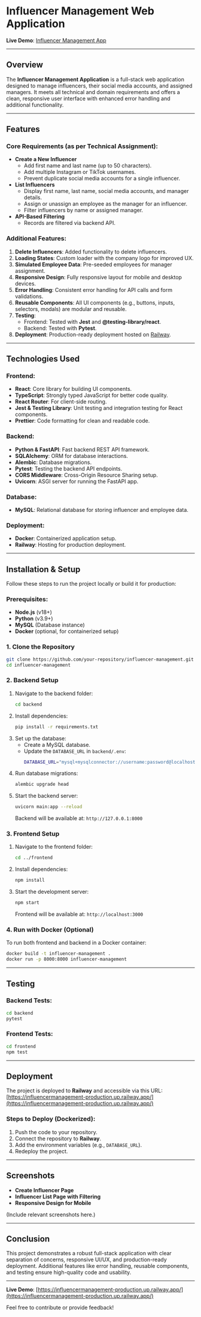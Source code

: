 # Influencer Management Web Application

**Live Demo**: [Influencer Management App](https://influencermanagement-production.up.railway.app/)

---

## Overview

The **Influencer Management Application** is a full-stack web application designed to manage influencers, their social media accounts, and assigned managers. It meets all technical and domain requirements and offers a clean, responsive user interface with enhanced error handling and additional functionality.

---

## Features

### Core Requirements (as per Technical Assignment):

- **Create a New Influencer**
  - Add first name and last name (up to 50 characters).
  - Add multiple Instagram or TikTok usernames.
  - Prevent duplicate social media accounts for a single influencer.
- **List Influencers**
  - Display first name, last name, social media accounts, and manager details.
  - Assign or unassign an employee as the manager for an influencer.
  - Filter influencers by name or assigned manager.
- **API-Based Filtering**
  - Records are filtered via backend API.

### Additional Features:

1. **Delete Influencers**: Added functionality to delete influencers.
2. **Loading States**: Custom loader with the company logo for improved UX.
3. **Simulated Employee Data**: Pre-seeded employees for manager assignment.
4. **Responsive Design**: Fully responsive layout for mobile and desktop devices.
5. **Error Handling**: Consistent error handling for API calls and form validations.
6. **Reusable Components**: All UI components (e.g., buttons, inputs, selectors, modals) are modular and reusable.
7. **Testing**:
   - Frontend: Tested with **Jest** and **@testing-library/react**.
   - Backend: Tested with **Pytest**.
8. **Deployment**: Production-ready deployment hosted on [Railway](https://railway.app).

---

## Technologies Used

### Frontend:

- **React**: Core library for building UI components.
- **TypeScript**: Strongly typed JavaScript for better code quality.
- **React Router**: For client-side routing.
- **Jest & Testing Library**: Unit testing and integration testing for React components.
- **Prettier**: Code formatting for clean and readable code.

### Backend:

- **Python & FastAPI**: Fast backend REST API framework.
- **SQLAlchemy**: ORM for database interactions.
- **Alembic**: Database migrations.
- **Pytest**: Testing the backend API endpoints.
- **CORS Middleware**: Cross-Origin Resource Sharing setup.
- **Uvicorn**: ASGI server for running the FastAPI app.

### Database:

- **MySQL**: Relational database for storing influencer and employee data.

### Deployment:

- **Docker**: Containerized application setup.
- **Railway**: Hosting for production deployment.

---

## Installation & Setup

Follow these steps to run the project locally or build it for production:

### Prerequisites:

- **Node.js** (v18+)
- **Python** (v3.9+)
- **MySQL** (Database instance)
- **Docker** (optional, for containerized setup)

### 1. Clone the Repository

```bash
git clone https://github.com/your-repository/influencer-management.git
cd influencer-management
```

### 2. Backend Setup

1. Navigate to the backend folder:
   ```bash
   cd backend
   ```
2. Install dependencies:
   ```bash
   pip install -r requirements.txt
   ```
3. Set up the database:
   - Create a MySQL database.
   - Update the `DATABASE_URL` in `backend/.env`:
     ```bash
     DATABASE_URL="mysql+mysqlconnector://username:password@localhost/influencer_management"
     ```
4. Run database migrations:
   ```bash
   alembic upgrade head
   ```
5. Start the backend server:
   ```bash
   uvicorn main:app --reload
   ```
   Backend will be available at: `http://127.0.0.1:8000`

### 3. Frontend Setup

1. Navigate to the frontend folder:
   ```bash
   cd ../frontend
   ```
2. Install dependencies:
   ```bash
   npm install
   ```
3. Start the development server:
   ```bash
   npm start
   ```
   Frontend will be available at: `http://localhost:3000`

### 4. Run with Docker (Optional)

To run both frontend and backend in a Docker container:

```bash
docker build -t influencer-management .
docker run -p 8000:8000 influencer-management
```

---

## Testing

### Backend Tests:

```bash
cd backend
pytest
```

### Frontend Tests:

```bash
cd frontend
npm test
```

---

## Deployment

The project is deployed to **Railway** and accessible via this URL:
[https://influencermanagement-production.up.railway.app/](https://influencermanagement-production.up.railway.app/)

### Steps to Deploy (Dockerized):

1. Push the code to your repository.
2. Connect the repository to **Railway**.
3. Add the environment variables (e.g., `DATABASE_URL`).
4. Redeploy the project.

---

## Screenshots

- **Create Influencer Page**
- **Influencer List Page with Filtering**
- **Responsive Design for Mobile**

(Include relevant screenshots here.)

---

## Conclusion

This project demonstrates a robust full-stack application with clear separation of concerns, responsive UI/UX, and production-ready deployment. Additional features like error handling, reusable components, and testing ensure high-quality code and usability.

---

**Live Demo**: [https://influencermanagement-production.up.railway.app/](https://influencermanagement-production.up.railway.app/)

Feel free to contribute or provide feedback!
